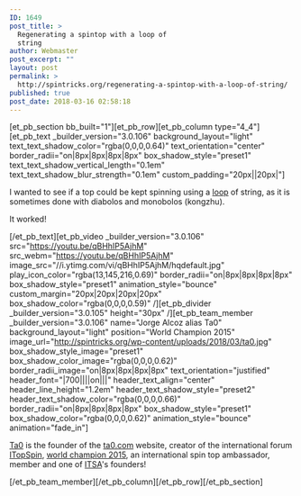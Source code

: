 ```yaml
---
ID: 1649
post_title: >
  Regenerating a spintop with a loop of
  string
author: Webmaster
post_excerpt: ""
layout: post
permalink: >
  http://spintricks.org/regenerating-a-spintop-with-a-loop-of-string/
published: true
post_date: 2018-03-16 02:58:18
---
```

[et_pb_section bb_built="1"][et_pb_row][et_pb_column type="4_4"][et_pb_text _builder_version="3.0.106" background_layout="light" text_text_shadow_color="rgba(0,0,0,0.64)" text_orientation="center" border_radii="on|8px|8px|8px|8px" box_shadow_style="preset1" text_text_shadow_vertical_length="0.1em" text_text_shadow_blur_strength="0.1em" custom_padding="20px||20px|"]

I wanted to see if a top could be kept spinning using a <a href="/tag/loop-regen">loop</a> of string, as it is sometimes done with diabolos and monobolos (kongzhu).

It worked!

[/et_pb_text][et_pb_video _builder_version="3.0.106" src="https://youtu.be/qBHhIP5AjhM" src_webm="https://youtu.be/qBHhIP5AjhM" image_src="//i.ytimg.com/vi/qBHhIP5AjhM/hqdefault.jpg" play_icon_color="rgba(13,145,216,0.69)" border_radii="on|8px|8px|8px|8px" box_shadow_style="preset1" animation_style="bounce" custom_margin="20px|20px|20px|20px" box_shadow_color="rgba(0,0,0,0.59)" /][et_pb_divider _builder_version="3.0.105" height="30px" /][et_pb_team_member _builder_version="3.0.106" name="Jorge Alcoz alias Ta0" background_layout="light" position="World Champion 2015" image_url="http://spintricks.org/wp-content/uploads/2018/03/ta0.jpg" box_shadow_style_image="preset1" box_shadow_color_image="rgba(0,0,0,0.62)" border_radii_image="on|8px|8px|8px|8px" text_orientation="justified" header_font="|700||||on|||" header_text_align="center" header_line_height="1.2em" header_text_shadow_style="preset2" header_text_shadow_color="rgba(0,0,0,0.66)" border_radii="on|8px|8px|8px|8px" box_shadow_style="preset1" box_shadow_color="rgba(0,0,0,0.62)" animation_style="bounce" animation="fade_in"]

<a href="/tag/ta0">Ta0</a> is the founder of the <a href="http://ta0.com">ta0.com</a> website, creator of the international forum <a href="http://ta0.com/forum">ITopSpin</a>, <a href="/worlds2015">world champion 2015</a>, an international spin top ambassador, member and one of <a href="http://spintricks.org/international-top-spinners-association/">ITSA</a>'s founders!

[/et_pb_team_member][/et_pb_column][/et_pb_row][/et_pb_section]